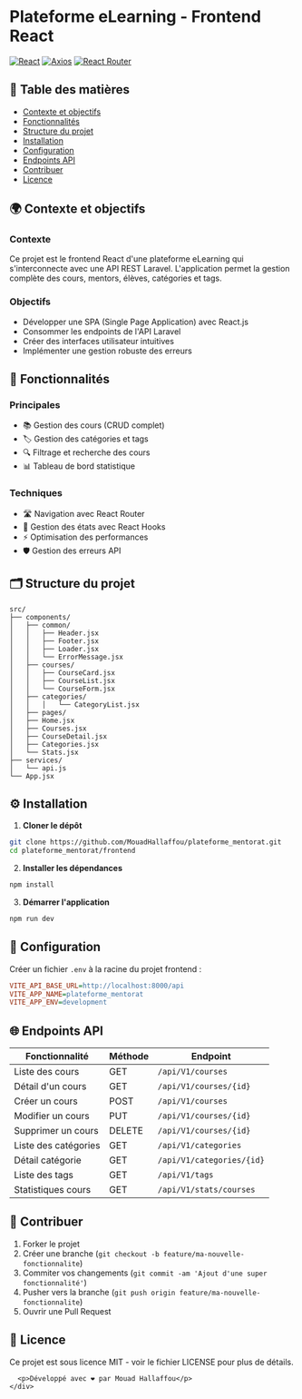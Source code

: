 # Plateforme eLearning - Frontend React

[![React](https://img.shields.io/badge/React-18.2-blue)](https://reactjs.org/)
[![Axios](https://img.shields.io/badge/Axios-1.3-green)](https://axios-http.com/)
[![React Router](https://img.shields.io/badge/React_Router-6.8-lightgrey)](https://reactrouter.com/)

## 📝 Table des matières
- [Contexte et objectifs](#-contexte-et-objectifs)
- [Fonctionnalités](#-fonctionnalités)
- [Structure du projet](#-structure-du-projet)
- [Installation](#-installation)
- [Configuration](#-configuration)
- [Endpoints API](#-endpoints-api)
- [Contribuer](#-contribuer)
- [Licence](#-licence)

## 🌍 Contexte et objectifs

### Contexte
Ce projet est le frontend React d'une plateforme eLearning qui s'interconnecte avec une API REST Laravel. L'application permet la gestion complète des cours, mentors, élèves, catégories et tags.

### Objectifs
- Développer une SPA (Single Page Application) avec React.js
- Consommer les endpoints de l'API Laravel
- Créer des interfaces utilisateur intuitives
- Implémenter une gestion robuste des erreurs

## 🚀 Fonctionnalités

### Principales
- 📚 Gestion des cours (CRUD complet)
- 🏷️ Gestion des catégories et tags
- 🔍 Filtrage et recherche des cours
- 📊 Tableau de bord statistique

### Techniques
- 🛣️ Navigation avec React Router
- 🔄 Gestion des états avec React Hooks
- ⚡ Optimisation des performances
- 🛡️ Gestion des erreurs API

## 🗂️ Structure du projet

```
src/
├── components/
│   ├── common/
│   │   ├── Header.jsx
│   │   ├── Footer.jsx
│   │   ├── Loader.jsx
│   │   └── ErrorMessage.jsx
│   ├── courses/
│   │   ├── CourseCard.jsx
│   │   ├── CourseList.jsx
│   │   └── CourseForm.jsx
│   ├── categories/
│   │   │   └── CategoryList.jsx
│   ├── pages/
│   ├── Home.jsx
│   ├── Courses.jsx
│   ├── CourseDetail.jsx
│   ├── Categories.jsx
│   └── Stats.jsx
├── services/
│   └── api.js
└── App.jsx
```

## ⚙️ Installation

1. **Cloner le dépôt**
```bash
git clone https://github.com/MouadHallaffou/plateforme_mentorat.git
cd plateforme_mentorat/frontend
```

2. **Installer les dépendances**
```bash
npm install
```

3. **Démarrer l'application**
```bash
npm run dev
```

## 🔧 Configuration

Créer un fichier `.env` à la racine du projet frontend :
```ini
VITE_API_BASE_URL=http://localhost:8000/api
VITE_APP_NAME=plateforme_mentorat
VITE_APP_ENV=development
```

## 🌐 Endpoints API

| Fonctionnalité | Méthode | Endpoint |
|----------------|---------|----------|
| Liste des cours | GET | `/api/V1/courses` |
| Détail d'un cours | GET | `/api/V1/courses/{id}` |
| Créer un cours | POST | `/api/V1/courses` |
| Modifier un cours | PUT | `/api/V1/courses/{id}` |
| Supprimer un cours | DELETE | `/api/V1/courses/{id}` |
| Liste des catégories | GET | `/api/V1/categories` |
| Détail catégorie | GET | `/api/V1/categories/{id}` |
| Liste des tags | GET | `/api/V1/tags` |
| Statistiques cours | GET | `/api/V1/stats/courses` |

## 🤝 Contribuer

1. Forker le projet
2. Créer une branche (`git checkout -b feature/ma-nouvelle-fonctionnalite`)
3. Commiter vos changements (`git commit -am 'Ajout d'une super fonctionnalité'`)
4. Pusher vers la branche (`git push origin feature/ma-nouvelle-fonctionnalite`)
5. Ouvrir une Pull Request

## 📜 Licence

Ce projet est sous licence MIT - voir le fichier LICENSE pour plus de détails.

```<div align="center">
  <p>Développé avec ❤️ par Mouad Hallaffou</p>
</div>
```
